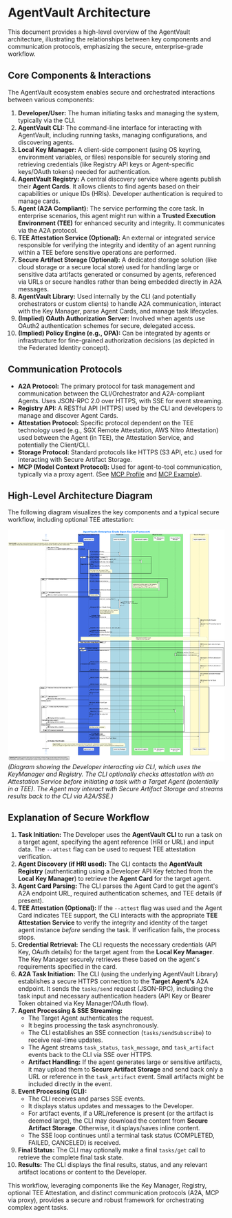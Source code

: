# AgentVault Architecture

This document provides a high-level overview of the AgentVault architecture, illustrating the relationships between key components and communication protocols, emphasizing the secure, enterprise-grade workflow.

## Core Components & Interactions

The AgentVault ecosystem enables secure and orchestrated interactions between various components:

1.  **Developer/User:** The human initiating tasks and managing the system, typically via the CLI.
2.  **AgentVault CLI:** The command-line interface for interacting with AgentVault, including running tasks, managing configurations, and discovering agents.
3.  **Local Key Manager:** A client-side component (using OS keyring, environment variables, or files) responsible for securely storing and retrieving credentials (like Registry API keys or Agent-specific keys/OAuth tokens) needed for authentication.
4.  **AgentVault Registry:** A central discovery service where agents publish their **Agent Cards**. It allows clients to find agents based on their capabilities or unique IDs (HRIs). Developer authentication is required to manage cards.
5.  **Agent (A2A Compliant):** The service performing the core task. In enterprise scenarios, this agent might run within a **Trusted Execution Environment (TEE)** for enhanced security and integrity. It communicates via the A2A protocol.
6.  **TEE Attestation Service (Optional):** An external or integrated service responsible for verifying the integrity and identity of an agent running within a TEE before sensitive operations are performed.
7.  **Secure Artifact Storage (Optional):** A dedicated storage solution (like cloud storage or a secure local store) used for handling large or sensitive data artifacts generated or consumed by agents, referenced via URLs or secure handles rather than being embedded directly in A2A messages.
8.  **AgentVault Library:** Used internally by the CLI (and potentially orchestrators or custom clients) to handle A2A communication, interact with the Key Manager, parse Agent Cards, and manage task lifecycles.
9.  **(Implied) OAuth Authorization Server:** Involved when agents use OAuth2 authentication schemes for secure, delegated access.
10. **(Implied) Policy Engine (e.g., OPA):** Can be integrated by agents or infrastructure for fine-grained authorization decisions (as depicted in the Federated Identity concept).

## Communication Protocols

*   **A2A Protocol:** The primary protocol for task management and communication between the CLI/Orchestrator and A2A-compliant Agents. Uses JSON-RPC 2.0 over HTTPS, with SSE for event streaming.
*   **Registry API:** A RESTful API (HTTPS) used by the CLI and developers to manage and discover Agent Cards.
*   **Attestation Protocol:** Specific protocol dependent on the TEE technology used (e.g., SGX Remote Attestation, AWS Nitro Attestation) used between the Agent (in TEE), the Attestation Service, and potentially the Client/CLI.
*   **Storage Protocol:** Standard protocols like HTTPS (S3 API, etc.) used for interacting with Secure Artifact Storage.
*   **MCP (Model Context Protocol):** Used for agent-to-tool communication, typically via a proxy agent. (See [MCP Profile](./mcp.md) and [MCP Example](./examples/poc_mcp_pipeline.md)).

## High-Level Architecture Diagram

The following diagram visualizes the key components and a typical secure workflow, including optional TEE attestation:

![AgentVault Architecture Diagram](../assets/images/AgentVaultArch.png)
*(Diagram showing the Developer interacting via CLI, which uses the KeyManager and Registry. The CLI optionally checks attestation with an Attestation Service before initiating a task with a Target Agent (potentially in a TEE). The Agent may interact with Secure Artifact Storage and streams results back to the CLI via A2A/SSE.)*

## Explanation of Secure Workflow

1.  **Task Initiation:** The Developer uses the **AgentVault CLI** to run a task on a target agent, specifying the agent reference (HRI or URL) and input data. The `--attest` flag can be used to request TEE attestation verification.
2.  **Agent Discovery (if HRI used):** The CLI contacts the **AgentVault Registry** (authenticating using a Developer API Key fetched from the **Local Key Manager**) to retrieve the **Agent Card** for the target agent.
3.  **Agent Card Parsing:** The CLI parses the Agent Card to get the agent's A2A endpoint URL, required authentication schemes, and TEE details (if present).
4.  **TEE Attestation (Optional):** If the `--attest` flag was used and the Agent Card indicates TEE support, the CLI interacts with the appropriate **TEE Attestation Service** to verify the integrity and identity of the target agent instance *before* sending the task. If verification fails, the process stops.
5.  **Credential Retrieval:** The CLI requests the necessary credentials (API Key, OAuth details) for the target agent from the **Local Key Manager**. The Key Manager securely retrieves these based on the agent's requirements specified in the card.
6.  **A2A Task Initiation:** The CLI (using the underlying AgentVault Library) establishes a secure HTTPS connection to the **Target Agent's** A2A endpoint. It sends the `tasks/send` request (JSON-RPC), including the task input and necessary authentication headers (API Key or Bearer Token obtained via Key Manager/OAuth flow).
7.  **Agent Processing & SSE Streaming:**
    *   The Target Agent authenticates the request.
    *   It begins processing the task asynchronously.
    *   The CLI establishes an SSE connection (`tasks/sendSubscribe`) to receive real-time updates.
    *   The Agent streams `task_status`, `task_message`, and `task_artifact` events back to the CLI via SSE over HTTPS.
    *   **Artifact Handling:** If the agent generates large or sensitive artifacts, it may upload them to **Secure Artifact Storage** and send back only a URL or reference in the `task_artifact` event. Small artifacts might be included directly in the event.
8.  **Event Processing (CLI):**
    *   The CLI receives and parses SSE events.
    *   It displays status updates and messages to the Developer.
    *   For artifact events, if a URL/reference is present (or the artifact is deemed large), the CLI may download the content from **Secure Artifact Storage**. Otherwise, it displays/saves inline content.
    *   The SSE loop continues until a terminal task status (COMPLETED, FAILED, CANCELED) is received.
9.  **Final Status:** The CLI may optionally make a final `tasks/get` call to retrieve the complete final task state.
10. **Results:** The CLI displays the final results, status, and any relevant artifact locations or content to the Developer.

This workflow, leveraging components like the Key Manager, Registry, optional TEE Attestation, and distinct communication protocols (A2A, MCP via proxy), provides a secure and robust framework for orchestrating complex agent tasks.